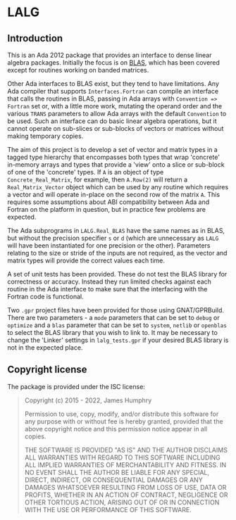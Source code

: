 # LALG

## Introduction

This is an Ada 2012 package that provides an interface to dense linear
algebra packages. Initially the focus is on
[BLAS](http://www.netlib.org/blas), which has been covered except for
routines working on banded matrices.

Other Ada interfaces to BLAS exist, but they tend to have limitations.
Any Ada compiler that supports `Interfaces.Fortran` can compile an
interface that calls the routines in BLAS, passing in Ada arrays with
`Convention => Fortran` set or, with a little more work, mutating the
operand order and the various `TRANS` parameters to allow Ada arrays
with the default `Convention` to be used. Such an interface can do
basic linear algebra operations, but it cannot operate on sub-slices or
sub-blocks of vectors or matrices without making temporary copies.

The aim of this project is to develop a set of vector and matrix types
in a tagged type hierarchy that encompasses both types that wrap
'concrete' in-memory arrays and types that provide a 'view' onto a
slice or sub-block of one of the 'concrete' types. If `A` is an object
of type `Concrete_Real_Matrix`, for example, then `A.Row(2)` will
return a `Real_Matrix_Vector` object which can be used by any routine
which requires a vector and will operate in-place on the second row of
the matrix `A`. This requires some assumptions about ABI compatibility
between Ada and Fortran on the platform in question, but in practice few
problems are expected.

The Ada subprograms in `LALG.Real_BLAS` have the same names as in BLAS,
but without the precision specifier `s` or `d` (which are unnecessary as
`LALG` will have been instantiated for one precision or the other).
Parameters relating to the size or stride of the inputs are not
required, as the vector and matrix types will provide the correct
values each time.

A set of unit tests has been provided. These do not test the BLAS
library for correctness or accuracy. Instead they run limited checks
against each routine in the Ada interface to make sure that the
interfacing with the Fortran code is functional.

Two `.gpr` project files have been provided for those using
GNAT/GPRBuild. There are two parameters - a `mode` parameters that can
be set to `debug` or `optimize` and a `blas` parameter that can be set
to `system`, `netlib` or `openblas` to select the BLAS library that you
wish to link to. It may be necessary to change the 'Linker' settings in
`lalg_tests.gpr` if your desired BLAS library is not in the expected
place.

## Copyright license

The package is provided under the ISC license:

> Copyright (c) 2015 - 2022, James Humphry
>
> Permission to use, copy, modify, and/or distribute this software for any
> purpose with or without fee is hereby granted, provided that the above
> copyright notice and this permission notice appear in all copies.
>
> THE SOFTWARE IS PROVIDED "AS IS" AND THE AUTHOR DISCLAIMS ALL WARRANTIES WITH
> REGARD TO THIS SOFTWARE INCLUDING ALL IMPLIED WARRANTIES OF MERCHANTABILITY
> AND FITNESS. IN NO EVENT SHALL THE AUTHOR BE LIABLE FOR ANY SPECIAL, DIRECT,
> INDIRECT, OR CONSEQUENTIAL DAMAGES OR ANY DAMAGES WHATSOEVER RESULTING FROM
> LOSS OF USE, DATA OR PROFITS, WHETHER IN AN ACTION OF CONTRACT, NEGLIGENCE
> OR OTHER TORTIOUS ACTION, ARISING OUT OF OR IN CONNECTION WITH THE USE OR
> PERFORMANCE OF THIS SOFTWARE.
